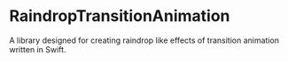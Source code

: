 # RaindropTransitionAnimation
A library designed for creating raindrop like effects of transition animation written in Swift.
